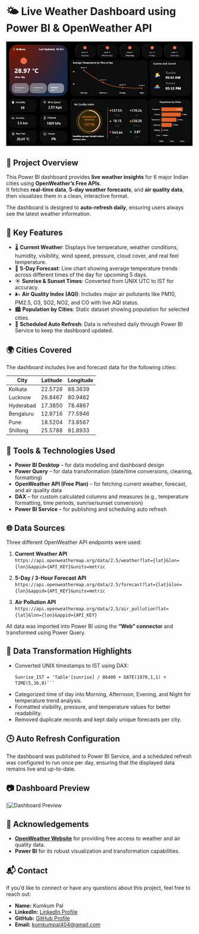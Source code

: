 # 🌤️ Live Weather Dashboard using Power BI & OpenWeather API

![Weather Dashboard Preview](weather_dashboard_preview.jpg)

## 📌 Project Overview
This Power BI dashboard provides **live weather insights** for 6 major Indian cities using **OpenWeather’s Free APIs**.  
It fetches **real-time data**, **5-day weather forecasts**, and **air quality data**, then visualizes them in a clean, interactive format.

The dashboard is designed to **auto-refresh daily**, ensuring users always see the latest weather information.



## 🧠 Key Features
- 🌡 **Current Weather**: Displays live temperature, weather conditions, humidity, visibility, wind speed, pressure, cloud cover, and real feel temperature.  
- 📅 **5-Day Forecast**: Line chart showing average temperature trends across different times of the day for upcoming 5 days.  
- ☀️ **Sunrise & Sunset Times**: Converted from UNIX UTC to IST for accuracy.  
- 🌬 **Air Quality Index (AQI)**: Includes major air pollutants like PM10, PM2.5, O3, SO2, NO2, and CO with live AQI status.  
- 🏙 **Population by Cities**: Static dataset showing population for selected cities.  
- 🔄 **Scheduled Auto Refresh**: Data is refreshed daily through Power BI Service to keep the dashboard updated.



## 🌍 Cities Covered
The dashboard includes live and forecast data for the following cities:

| City        | Latitude | Longitude |
|-------------|----------|-----------|
| Kolkata     | 22.5726  | 88.3639   |
| Lucknow     | 26.8467  | 80.9462   |
| Hyderabad   | 17.3850  | 78.4867   |
| Bengaluru   | 12.9716  | 77.5946   |
| Pune        | 18.5204  | 73.8567   |
| Shillong    | 25.5788  | 91.8933   |



## 🔧 Tools & Technologies Used
- **Power BI Desktop** – for data modeling and dashboard design  
- **Power Query** – for data transformation (date/time conversions, cleaning, formatting)  
- **OpenWeather API (Free Plan)** – for fetching current weather, forecast, and air quality data  
- **DAX** – for custom calculated columns and measures (e.g., temperature formatting, time periods, sunrise/sunset conversion)  
- **Power BI Service** – for publishing and scheduling auto refresh



## 🌐 Data Sources
Three different OpenWeather API endpoints were used:

1. **Current Weather API**  
   `https://api.openweathermap.org/data/2.5/weather?lat={lat}&lon={lon}&appid={API_KEY}&units=metric`

2. **5-Day / 3-Hour Forecast API**  
   `https://api.openweathermap.org/data/2.5/forecast?lat={lat}&lon={lon}&appid={API_KEY}&units=metric`

3. **Air Pollution API**  
   `https://api.openweathermap.org/data/2.5/air_pollution?lat={lat}&lon={lon}&appid={API_KEY}`

All data was imported into Power BI using the **“Web” connector** and transformed using Power Query.



## 🧠 Data Transformation Highlights
- Converted UNIX timestamps to IST using DAX:
  ```DAX
  Sunrise_IST = 'Table'[sunrise] / 86400 + DATE(1970,1,1) + TIME(5,30,0)```
- Categorized time of day into Morning, Afternoon, Evening, and Night for temperature trend analysis.
- Formatted visibility, pressure, and temperature values for better readability.
- Removed duplicate records and kept daily unique forecasts per city.



## 🕒 Auto Refresh Configuration
The dashboard was published to Power BI Service, and a scheduled refresh was configured to run once per day, ensuring that the displayed data remains live and up-to-date.


## 📷 Dashboard Preview
[![Dashboard Preview](https://app.powerbi.com/reportEmbed?reportId=1dca07a3-2a2d-4afe-8f2c-bdc7b837584c&autoAuth=true&ctid=ac2422ac-2dc0-4f83-8573-2fbb3c89e417)


## 🙌 Acknowledgements
- **[OpenWeather Website](https://openweathermap.org/)** for providing free access to weather and air quality data.
- **Power BI** for its robust visualization and transformation capabilities.


## 📬 Contact

If you’d like to connect or have any questions about this project, feel free to reach out:

- **Name:** Kumkum Pal  
- **LinkedIn:** [LinkedIn Profile](https://www.linkedin.com/in/kumkum-pal-56992b239/)  
- **GitHub:** [GitHub Profile](https://github.com/darktornedo)  
- **Email:** kumkumpal404@gmail.com
